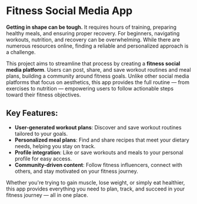 # Fitness Social Media App

**Getting in shape can be tough.** It requires hours of training, preparing healthy meals, and ensuring proper recovery. For beginners, navigating workouts, nutrition, and recovery can be overwhelming. While there are numerous resources online, finding a reliable and personalized approach is a challenge.

This project aims to streamline that process by creating a **fitness social media platform**. Users can post, share, and save workout routines and meal plans, building a community around fitness goals. Unlike other social media platforms that focus on aesthetics, this app provides the full routine — from exercises to nutrition — empowering users to follow actionable steps toward their fitness objectives.

## Key Features:
- **User-generated workout plans**: Discover and save workout routines tailored to your goals.
- **Personalized meal plans**: Find and share recipes that meet your dietary needs, helping you stay on track.
- **Profile integration**: Like or save workouts and meals to your personal profile for easy access.
- **Community-driven content**: Follow fitness influencers, connect with others, and stay motivated on your fitness journey.

Whether you're trying to gain muscle, lose weight, or simply eat healthier, this app provides everything you need to plan, track, and succeed in your fitness journey — all in one place.
